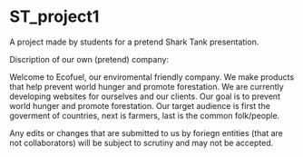 # ST_project1
A project made by students for a pretend Shark Tank presentation.

Discription of our own (pretend) company:

Welcome to Ecofuel, our enviromental friendly company. We make products that help prevent world hunger and promote forestation. We are currently developing websites for ourselves and our clients. Our goal is to prevent world hunger and promote forestation. Our target audience is first the goverment of countries, next is farmers, last is the common folk/people.

Any edits or changes that are submitted to us by foriegn entities (that are not collaborators) will be subject to scrutiny and may not be accepted.
